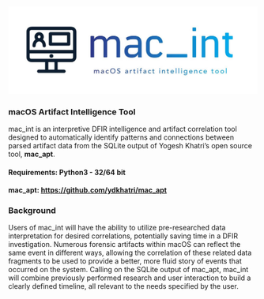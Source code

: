 ![Screenshot](/images/mac_intLogo.png)

### macOS Artifact Intelligence Tool

mac_int is an interpretive DFIR intelligence and artifact correlation tool designed to automatically identify patterns and connections between parsed artifact data from the SQLite output of Yogesh Khatri’s open source tool, **mac_apt**.

#### Requirements: Python3 - 32/64 bit
#### mac_apt: https://github.com/ydkhatri/mac_apt

### Background

Users of mac_int will have the ability to utilize pre-researched data interpretation for desired correlations, potentially saving time in a DFIR investigation. Numerous forensic artifacts within macOS can reflect the same event in different ways, allowing the correlation of these related data fragments to be used to provide a better, more fluid story of events that occurred on the system. Calling on the SQLite output of mac_apt, mac_int will combine previously performed research and user interaction to build a clearly defined timeline, all relevant to the needs specified by the user.
